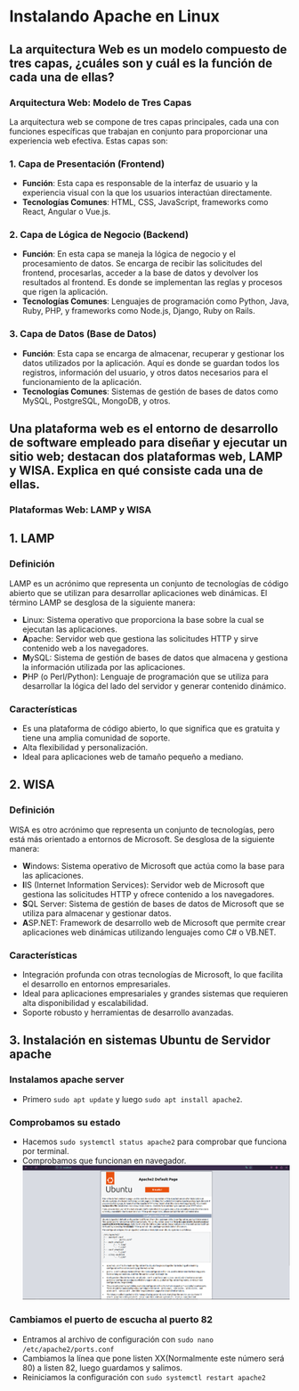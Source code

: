 # Instalando Apache en Linux

## La arquitectura Web es un modelo compuesto de tres capas, ¿cuáles son y cuál es la función de cada una de ellas?
### Arquitectura Web: Modelo de Tres Capas

La arquitectura web se compone de tres capas principales, cada una con funciones específicas que trabajan en conjunto para proporcionar una experiencia web efectiva. Estas capas son:

### 1. Capa de Presentación (Frontend)

- **Función**: Esta capa es responsable de la interfaz de usuario y la experiencia visual con la que los usuarios interactúan directamente.
- **Tecnologías Comunes**: HTML, CSS, JavaScript, frameworks como React, Angular o Vue.js.

### 2. Capa de Lógica de Negocio (Backend)

- **Función**: En esta capa se maneja la lógica de negocio y el procesamiento de datos. Se encarga de recibir las solicitudes del frontend, procesarlas, acceder a la base de datos y devolver los resultados al frontend. Es donde se implementan las reglas y procesos que rigen la aplicación.
- **Tecnologías Comunes**: Lenguajes de programación como Python, Java, Ruby, PHP, y frameworks como Node.js, Django, Ruby on Rails.

### 3. Capa de Datos (Base de Datos)

- **Función**: Esta capa se encarga de almacenar, recuperar y gestionar los datos utilizados por la aplicación. Aquí es donde se guardan todos los registros, información del usuario, y otros datos necesarios para el funcionamiento de la aplicación.
- **Tecnologías Comunes**: Sistemas de gestión de bases de datos como MySQL, PostgreSQL, MongoDB, y otros.

## Una plataforma web es el entorno de desarrollo de software empleado para diseñar y ejecutar un sitio web; destacan dos plataformas web, LAMP y WISA. Explica en qué consiste cada una de ellas.

### Plataformas Web: LAMP y WISA

## 1. LAMP

### Definición
LAMP es un acrónimo que representa un conjunto de tecnologías de código abierto que se utilizan para desarrollar aplicaciones web dinámicas. El término LAMP se desglosa de la siguiente manera:

- **L**inux: Sistema operativo que proporciona la base sobre la cual se ejecutan las aplicaciones.
- **A**pache: Servidor web que gestiona las solicitudes HTTP y sirve contenido web a los navegadores.
- **M**ySQL: Sistema de gestión de bases de datos que almacena y gestiona la información utilizada por las aplicaciones.
- **P**HP (o Perl/Python): Lenguaje de programación que se utiliza para desarrollar la lógica del lado del servidor y generar contenido dinámico.

### Características
- Es una plataforma de código abierto, lo que significa que es gratuita y tiene una amplia comunidad de soporte.
- Alta flexibilidad y personalización.
- Ideal para aplicaciones web de tamaño pequeño a mediano.

## 2. WISA

### Definición
WISA es otro acrónimo que representa un conjunto de tecnologías, pero está más orientado a entornos de Microsoft. Se desglosa de la siguiente manera:

- **W**indows: Sistema operativo de Microsoft que actúa como la base para las aplicaciones.
- **I**IS (Internet Information Services): Servidor web de Microsoft que gestiona las solicitudes HTTP y ofrece contenido a los navegadores.
- **S**QL Server: Sistema de gestión de bases de datos de Microsoft que se utiliza para almacenar y gestionar datos.
- **A**SP.NET: Framework de desarrollo web de Microsoft que permite crear aplicaciones web dinámicas utilizando lenguajes como C# o VB.NET.

### Características
- Integración profunda con otras tecnologías de Microsoft, lo que facilita el desarrollo en entornos empresariales.
- Ideal para aplicaciones empresariales y grandes sistemas que requieren alta disponibilidad y escalabilidad.
- Soporte robusto y herramientas de desarrollo avanzadas.


## 3. Instalación en sistemas Ubuntu de Servidor apache

### Instalamos apache server
- Primero `sudo apt update` y luego `sudo apt install apache2`.

### Comprobamos su estado
- Hacemos `sudo systemctl status apache2` para comprobar que funciona por terminal.
- Comprobamos que funcionan en navegador.
![Captura](Captura-apache-navegador.png)

### Cambiamos el puerto de escucha al puerto 82
- Entramos al archivo de configuración con `sudo nano /etc/apache2/ports.conf`
- Cambiamos la línea que pone listen XX(Normalmente este número será 80) a listen 82, luego guardamos y salimos.
- Reiniciamos la configuración con `sudo systemctl restart apache2`
